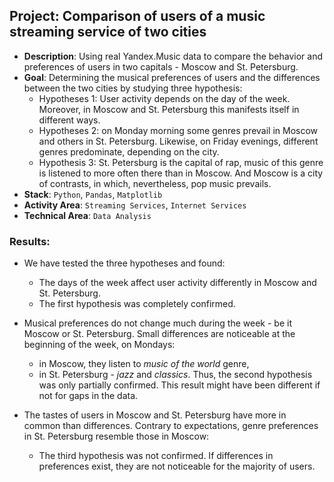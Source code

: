 ## Project: Comparison of users of a music streaming service of two cities
* **Description**: 
Using real Yandex.Music data to compare the behavior and preferences of users in two capitals - Moscow and St. Petersburg.
* **Goal**: 
Determining the musical preferences of users and the differences between the two cities by studying three hypothesis:
  - Hypotheses 1: User activity depends on the day of the week. Moreover, in Moscow and St. Petersburg this manifests itself in different ways.
  - Hypotheses 2: on Monday morning some genres prevail in Moscow and others in St. Petersburg. Likewise, on Friday evenings, different genres predominate, depending on the city.
  - Hypothesis 3: St. Petersburg is the capital of rap, music of this genre is listened to more often there than in Moscow. And Moscow is a city of contrasts, in which, nevertheless, pop music prevails.
* **Stack**: 
`Python`, `Pandas`, `Matplotlib`
* **Activity Area**:
`Streaming Services`, `Internet Services`
* **Technical Area**: 
`Data Analysis`

### Results:
- We have tested the three hypotheses and found:

  - The days of the week affect user activity differently in Moscow and St. Petersburg.
  - The first hypothesis was completely confirmed.

- Musical preferences do not change much during the week - be it Moscow or St. Petersburg. Small differences are noticeable at the beginning of the week, on Mondays:
  - in Moscow, they listen to _music of the world_ genre,
  - in St. Petersburg - _jazz_ and _classics_.
Thus, the second hypothesis was only partially confirmed. This result might have been different if not for gaps in the data.

- The tastes of users in Moscow and St. Petersburg have more in common than differences. Contrary to expectations, genre preferences in St. Petersburg resemble those in Moscow:
  - The third hypothesis was not confirmed. If differences in preferences exist, they are not noticeable for the majority of users.

